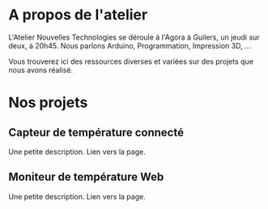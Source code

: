 # A propos de l'atelier

L'Atelier Nouvelles Technologies se déroule à l'Agora à Guilers, un jeudi sur deux, à 20h45.
Nous parlons Arduino, Programmation, Impression 3D, ...

Vous trouverez ici des ressources diverses et variées sur des projets que nous avons réalisé.

# Nos projets

## Capteur de température connecté

Une petite description. Lien vers la page.

## Moniteur de température Web

Une petite description. Lien vers la page.
